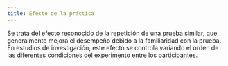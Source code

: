 ```yaml
---
title: Efecto de la práctica
---
```

Se trata del efecto reconocido de la repetición de una prueba similar, que generalmente mejora el desempeño debido a la familiaridad con la prueba. En estudios de investigación, este efecto se controla variando el orden de las diferentes condiciones del experimento entre los participantes. 